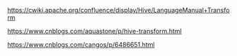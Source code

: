 https://cwiki.apache.org/confluence/display/Hive/LanguageManual+Transform

https://www.cnblogs.com/aquastone/p/hive-transform.html

https://www.cnblogs.com/cangos/p/6486651.html
